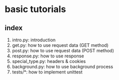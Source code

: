 # basic tutorials
## index
1. intro.py: introduction
1. get.py: how to use request data (GET method)
1. post.py: how to use request data (POST method)
1. response.py: how to use response
1. special_type.py: headers & cookies
1. background.py: how to use background process
1. tests/*: how to implement unittest